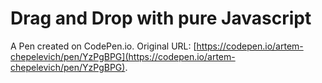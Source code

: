 # Drag and Drop with pure Javascript

A Pen created on CodePen.io. Original URL: [https://codepen.io/artem-chepelevich/pen/YzPgBPG](https://codepen.io/artem-chepelevich/pen/YzPgBPG).


